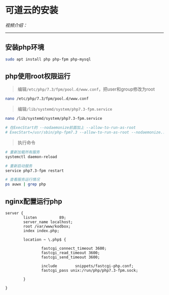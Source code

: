 # 可道云的安装

*视频介绍：*

---

## 安装php环境

```bash
sudo apt install php php-fpm php-mysql
```

## php使用root权限运行

> 编辑`/etc/php/7.3/fpm/pool.d/www.conf`，把user和group修改为root
```bash
nano /etc/php/7.3/fpm/pool.d/www.conf
```

> 编辑`/lib/systemd/system/php7.3-fpm.service`
```bash
nano /lib/systemd/system/php7.3-fpm.service

# 在ExecStart的 --nodaemonize前面加上 --allow-to-run-as-root
# ExecStart=/usr/sbin/php-fpm7.3 --allow-to-run-as-root --nodaemonize...
```

> 执行命令
```bash
# 重新加载所有服务
systemctl daemon-reload

# 重新启动服务
service php7.3-fpm restart

# 查看服务运行情况
ps auwx | grep php
```

## nginx配置运行php

```nginx
server {
        listen          89;
        server_name localhost;
        root /var/www/kodbox;
        index index.php;

        location ~ \.php$ {

                fastcgi_connect_timeout 3600;
                fastcgi_read_timeout 3600;
                fastcgi_send_timeout 3600;

                include        snippets/fastcgi-php.conf;
                fastcgi_pass unix:/run/php/php7.3-fpm.sock;

        }

}
```